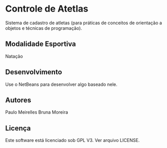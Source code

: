Controle de Atetlas
===================

Sistema de cadastro de atletas (para práticas de conceitos de orientação a
objetos e técnicas de programação).


Modalidade Esportiva
--------------------
Natação


Desenvolvimento
---------------

Use o NetBeans para desenvolver algo baseado nele.


Autores
------

Paulo Meirelles
Bruna Moreira

Licença
-------

Este software está licenciado sob GPL V3. Ver arquivo LICENSE.



